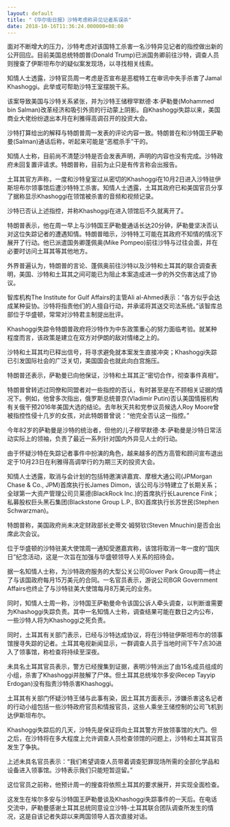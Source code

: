 ```yaml
---
layout: default
title: "《华尔街日报》沙特考虑称异见记者系误杀"
date: 2018-10-16T11:36:24.000000+08:00
---
```


面对不断增大的压力，沙特考虑对该国特工杀害一名沙特异见记者的指控做出新的公开回应。目前美国总统特朗普(Donald Trump)已派国务卿前往沙特，调查人员则搜查了伊斯坦布尔的疑似案发现场，以寻找相关线索。

知情人士透露，沙特官员周一考虑是否宣布是恶棍特工在审讯中失手杀害了Jamal Khashoggi。此举或可帮助沙特王室摆脱干系。

该案导致美国与沙特关系紧张，并为沙特王储穆罕默德·本·萨勒曼(Mohammed bin Salman)改革经济和吸引外资的行动蒙上阴影。自Khashoggi失踪以来，美国商业大佬纷纷退出本月在利雅得高调召开的投资大会。

沙特打算给出的解释与特朗普周一发表的评论内容一致。特朗普在和沙特国王萨勒曼(Salman)通话后称，听起来可能是“恶棍杀手”干的。

知情人士称，目前尚不清楚沙特是否会发表声明，声明的内容也没有完成。沙特政府未回复置评请求。特朗普称，目前为止只是有传言称会出报告。

土耳其官方声称，一度和沙特皇室过从密切的Khashoggi在10月2日进入沙特驻伊斯坦布尔领事馆后遭沙特特工杀害。知情人士透露，土耳其政府已和美国官员分享了据称显示Khashoggi在领馆被杀害的音频和视频记录。

沙特已否认上述指控，并称Khashoggi在进入领馆后不久就离开了。

特朗普表示，他在周一早上与沙特国王萨勒曼通话长达20分钟，萨勒曼坚决否认对这位失踪记者的遭遇知情。特朗普暗示，沙特特工可能在其政府不知情的情况下展开了行动。他已派遣国务卿蓬佩奥(Mike Pompeo)前往沙特与过往会面，并在必要时访问土耳其等其他地方。

外界普遍认为，特朗普的言论、蓬佩奥前往沙特以及沙特和土耳其的联合调查表明，美国、沙特和土耳其之间可能已为阻止本案造成进一步的外交伤害达成了协议。

智库机构The Institute for Gulf Affairs的主管Ali al-Ahmed表示：“各方似乎会达成某种妥协。沙特将指责他们的人擅自行动，并承诺将其送交司法系统。”该智库总部位于华盛顿，常常对沙特君主制提出批评。

Khashoggi失踪令特朗普政府将沙特作为中东政策重心的努力面临考验。就某种程度而言，该政策是建立在双方对伊朗的敌对情绪之上的。

沙特和土耳其均已释出信号，将寻求避免就本案发生直接冲突；Khashoggi失踪已引发国际社会的广泛关切，美国国会也就此向白宫施压。

特朗普还表示，萨勒曼已向他保证，沙特和土耳其正“密切合作，彻查事件真相”。

特朗普曾转述过同僚和同盟者对一些指控的否认，有时甚至是在不顾相关证据的情况下。例如，他曾多次指出，俄罗斯总统普京(Vladimir Putin)否认美国情报机构有关俄干预2016年美国大选的结论。去年秋天共和党参议员候选人Roy Moore曾被指控性侵十几岁的女孩，对此特朗普曾说：“他完全否认这一指控。”

今年82岁的萨勒曼是沙特的统治者，但他的儿子穆罕默德‧本‧萨勒曼是沙特日常活动实际上的领袖，负责了最近一系列针对国内外异见人士的行动。

由于怀疑沙特在失踪记者事件中扮演的角色，越来越多的西方高管和顾问宣布退出定于10月23日在利雅得高调举行的为期三天的投资大会。

知情人士透露，取消与会计划的包括特邀演讲嘉宾、摩根大通公司(JPMorgan Chase & Co., JPM)首席执行长James Dimon，该公司与沙特建立了长期关系；全球第一大资产管理公司贝莱德(BlackRock Inc.)的首席执行长Laurence Fink；私募股权巨头黑石集团(Blackstone Group L.P., BX)首席执行长苏世民(Stephen Schwarzman)。

特朗普称，美国政府尚未决定财政部长史蒂文·姆努钦(Steven Mnuchin)是否会出席此次会议。

位于华盛顿的沙特驻美大使馆周一通知受邀嘉宾称，该馆将取消一年一度的“国庆日”纪念活动，这是一次旨在加强与华盛顿领导人关系的招待会。

据一名知情人士称，为沙特政府服务的大型公关公司Glover Park Group周一终止了与该国政府每月15万美元的合同。一名官员表示，游说公司BGR Government Affairs也终止了与沙特驻美大使馆每月8万美元的业务。

同时，知情人士周一称，沙特国王萨勒曼命令该国公诉人牵头调查，以判断谁需要为Khashoggi失踪负责。其中一名知情人士称，调查结果可能在数日之内公布，一些沙特人将为Khashoggi之死负责。

同时，土耳其有关部门表示，已经与沙特达成协议，将在沙特驻伊斯坦布尔的领事馆搜寻失踪的记者。土耳其电视新闻显示，一群调查人员于当地时间下午7点30进入了领事馆，称检查将持续至深夜。

未具名土耳其官员表示，警方已经搜集到证据，表明沙特派出了由15名成员组成的小组，杀害了Khashoggi并肢解了尸体。但土耳其总统埃尔多安(Recep Tayyip Erdogan)没有指责沙特杀害Khashoggi。

土耳其有关部门怀疑沙特王储与此事有染，因土耳其方面表示，涉嫌杀害这名记者的行动小组包括一些沙特政府官员和情报官员，这些人乘坐王储控制的公司飞机到达伊斯坦布尔。

Khashoggi失踪后的几天，沙特先是保证将向土耳其警方开放领事馆的大门。但之后，在沙特将在多大程度上允许调查人员检查领馆的问题上，沙特和土耳其官员发生了争执。

上述未具名官员表示：“我们希望调查人员带着调查犯罪现场所需的全部化学品和设备进入领事馆。沙特表示我们只能短暂逗留。”

这位官员之前称，他预计周一的搜查将依照土耳其的要求展开，并实现全面检查。

这发生在埃尔多安与沙特国王萨勒曼谈及Khashoggi失踪事件的一天后。在电话交流中，萨勒曼感谢土耳其总统同意设立沙特-土耳其联合团队调查所发生的情况，这是自该记者失踪以来两国领导人首次直接对话。

